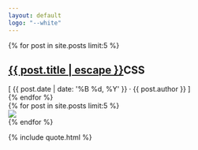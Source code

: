 ```yaml
---
layout: default
logo: "--white"
---
```


<main class="c-home-carousel">
    <div class="c-home-carousel-left">
        <div class="c-home-carousel-left-text-wrapper">
            {% for post in site.posts limit:5 %}
              <div class="c-home-carousel-text"> 
                  <h2><a href="{{ post.url | relative_url }}"><span>{{ post.title | escape }}</span></a><span class="c-home-carousel-text-category">CSS</span></h2>
                  <div class="c-home-carousel-text-author">
                      <!-- <span>Written </span> -->
                      <span>[ {{ post.date | date: '%B %d, %Y' }} · {{ post.author }} ]</span>
                  </div>
              </div>
            {% endfor %}
        </div>
    </div>
    <div class="c-home-carousel-right">
        <div class="c-home-carousel-right-image-wrapper">
            {% for post in site.posts limit:5 %}
              <div class="c-home-carousel-right-image" style="background:{{ post.color }};">
                  <a href="{{ post.url | relative_url }}"><img src="/assets/img/{{ post.image }}.png"></a>
              </div>
            {% endfor %}
        </div>
    </div>
</main>

{% include quote.html %}

<script type="text/javascript">

  //Use objects to set common data for the left and right slides of the carousel
  const textCarousel = {
      className : 'c-home-carousel-text',
      fullClassName : '.c-home-carousel-text',
      translateA : -100,
      translateB : 0,
      wrapper: '.c-home-carousel-left-text-wrapper'
  }

  const imageCarousel = {
      className : 'c-home-carousel-right-image',
      fullClassName : '.c-home-carousel-right-image',
      translateA : 100,
      translateB : 0,
      wrapper: '.c-home-carousel-right-image-wrapper'
  }

  //If carousel link is hovered pause it
  let runCarousel = true;

  function getCarouselLinks(){
    let carouselLinks = document.querySelectorAll('.c-home-carousel-text a');

    carouselLinks.forEach(function(link){
      link.addEventListener('mouseover', function(e){
        runCarousel = false;
      })
      link.addEventListener('mouseout', function(e){
        runCarousel = true;
      })
    });

  }

  getCarouselLinks();

  //Function to queue a carousel slide after it's been translated out of view
  function loopCarouselNodes(x){
      let textContainer = document.querySelector(x.wrapper);
      let elem = document.createElement('div');
      elem.setAttribute("class", x.className );
      let textNode = textContainer.firstElementChild;
      let textNodeInner = textContainer.firstElementChild.innerHTML;
      let textBg = window.getComputedStyle(textNode, null).getPropertyValue('background-color');

      console.log(textBg);

      textContainer.appendChild(elem);
      elem.style.backgroundColor = textBg;
      elem.innerHTML = textNodeInner;

      setTimeout(function(){
          textContainer.removeChild(textNode);
      }, 2000)
  }

  //Function to translate the carousel slides
  function translateCarouselNodes(carouselObject){ 
      getCarouselLinks();
      let textCarouselNodes = document.querySelectorAll(carouselObject.fullClassName);

      //If there's more than 1 slide change activate the carousel
      if(textCarouselNodes.length > 1 && runCarousel){
        textCarouselNodes[0].style.transform = "translateY(" + carouselObject.translateA + "%)";
        textCarouselNodes[0].style.transition = "all 1.5s cubic-bezier(0.68, -0.55, 0.265, 1.55)";
        textCarouselNodes[0].style.opacity = "0";
        textCarouselNodes[1].style.transform = "translateY(" + carouselObject.translateB + "%)";
        textCarouselNodes[1].style.opacity = "1";
        textCarouselNodes[1].style.transition = "all 1.5s cubic-bezier(0.68, -0.55, 0.265, 1.55)";
        loopCarouselNodes(carouselObject);
      }
  }

  //Change carousel slides every 5 seconds
   setInterval(function(){
      translateCarouselNodes(textCarousel);
      translateCarouselNodes(imageCarousel);
   }, 5000);

</script>
